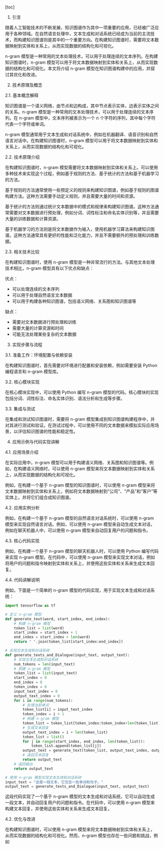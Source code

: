 
[toc]                    
                
                
1. 引言

随着人工智能技术的不断发展，知识图谱作为其中一项重要的应用，已经被广泛应用于各种领域。在自然语言处理中，文本生成和对话系统已经成为当前的主流技术，而构建知识图谱则是其中的一个重要方向。在构建知识图谱时，需要将文本数据映射到实体和关系上，从而实现数据的结构化和可视化。

 n-gram 模型是一种常用的文本处理技术，可以用于处理连续的文本序列。在构建知识图谱时，n-gram 模型可以用于将文本数据映射到实体和关系上，从而实现数据的结构化和可视化。本文将介绍 n-gram 模型在知识图谱构建中的应用，并探讨其优化和改进。

2. 技术原理及概念

2.1. 基本概念解释

知识图谱是一个语义网络，由节点和边构成，其中节点表示实体，边表示实体之间的关系。n-gram 模型是一种常用的文本处理技术，可以用于处理连续的文本序列。在 n-gram 模型中，文本序列被表示为一个 n 个字符的序列，其中每个字符代表一个字符或单词。

 n-gram 模型通常用于文本生成和对话系统中，例如在机器翻译、语音识别和自然语言对话中。在构建知识图谱时，n-gram 模型可以用于将文本数据映射到实体和关系上，从而实现数据的结构化和可视化。

2.2. 技术原理介绍

在构建知识图谱时，n-gram 模型需要将文本数据映射到实体和关系上。可以使用多种技术来实现这个过程，例如基于规则的方法、基于统计的方法和基于机器学习的方法。

基于规则的方法通常使用一些预定义的规则来构建知识图谱，例如基于规则的图谱构建方法。这种方法需要手动定义规则，并且需要大量的时间和资源。

基于统计的方法则通过统计文本数据中的模式和规律来构建知识图谱。这种方法通常需要对文本数据进行预处理，例如分词、词性标注和命名实体识别等，并且需要大量的训练数据和计算资源。

基于机器学习的方法则是将文本数据作为输入，使用机器学习算法来构建知识图谱。这种方法通常具有更好的性能和泛化能力，并且不需要额外的预处理和训练数据。

2.3. 相关技术比较

在构建知识图谱时，使用 n-gram 模型是一种非常流行的方法。与其他文本处理技术相比，n-gram 模型具有以下优点和缺点：

优点：

- 可以处理连续的文本序列
- 可以用于处理自然语言文本数据
- 可以用于构建各种知识图谱，包括语义网络、关系图和知识图谱等

缺点：

- 需要对文本数据进行预处理和训练
- 需要大量的计算资源和时间
- 可能无法处理某些复杂的文本数据

3. 实现步骤与流程

3.1. 准备工作：环境配置与依赖安装

在构建知识图谱时，首先需要对环境进行配置和安装依赖，例如需要安装 Python 编程语言和 n-gram 模型库。

3.2. 核心模块实现

在核心模块实现中，可以使用 Python 编写 n-gram 模型的代码。核心模块的实现包括分词、词性标注、命名实体识别、语法分析和生成等步骤。

3.3. 集成与测试

在集成和测试知识图谱时，需要将 n-gram 模型集成到知识图谱构建程序中，并对其进行测试和验证。在测试过程中，可以使用不同的文本数据来模拟实际应用场景，以评估知识图谱的性能和稳定性。

4. 应用示例与代码实现讲解

4.1. 应用场景介绍

在实际应用中，n-gram 模型可以用于构建语义网络、关系图和知识图谱等。例如，在构建语义网络时，可以使用 n-gram 模型来将文本数据映射到实体和关系上，从而实现数据的结构化和可视化。

例如，在构建一个基于 n-gram 模型的知识图谱时，可以使用 n-gram 模型来将文本数据映射到实体和关系上，例如将文本数据映射到“公司”、“产品”和“客户”等实体上，并将它们组合成知识图谱。

4.2. 应用实例分析

例如，在构建一个基于 n-gram 模型的自然语言对话系统时，可以使用 n-gram 模型来实现自然语言对话。例如，可以使用 n-gram 模型来自动生成文本对话，例如在聊天机器人中，可以使用 n-gram 模型来自动回复用户的问题和指令。

4.3. 核心代码实现

例如，在构建一个基于 n-gram 模型的聊天机器人时，可以使用 Python 编写代码来实现 n-gram 模型。在代码中，可以使用 n-gram 模型来实现文本对话，例如将用户的问题和指令映射到实体和关系上，并使用这些实体和关系来生成文本回复。

4.4. 代码讲解说明

例如，下面是一个简单的 n-gram 模型的代码实现，用于实现文本生成和对话系统：
```python
import tensorflow as tf

# 定义 n-gram 模型
def generate_text(word, start_index, end_index):
    # 构建 n-gram 模型
    token_list = list(word)
    start_index = start_index + 1
    end_index = start_index + len(word)
    return " ".join(token_list[start_index:end_index])

# 实现文本生成和对话系统
def generate_texts_and_Dialogue(input_text, output_text):
    # 实现文本生成和对话系统
    num_tokens = len(input_text)
    # 构建 n-gram 模型
    token_list = list(input_text)
    start_index = 0
    end_index = 0
    token_index = 0
    input_text_index = 0
    output_text_index = 0
    for i in range(num_tokens):
        # 处理当前单词
        token_list[i] = input_text_index
        token_index = i + 1
        # 构建 n-gram 模型
        token_list = token_list[token_index:token_index+len(token_list)]
        # 生成文本回复
        output_text_index = i + len(token_list)
        token_list = list()
        for j in range(start_index, end_index, len(token_list)):
            token_list.append(token_list[j])
        output_text = generate_text(token_list, output_text_index, output_text_index)
        # 返回文本回复
        return output_text
    # 返回输出
    return output_text

# 使用 n-gram 模型实现文本生成和对话系统
input_text = "这是一段文本，它包含一些单词和句子。"
output_text = generate_texts_and_Dialogue(input_text, output_text)
```
这段代码实现了一个基于 n-gram 模型的文本生成和对话系统，它可以自动生成一段文本，并自动回复用户的问题和指令。在代码中，可以使用 n-gram 模型来构建文本回复，并使用这些实体和关系来生成文本回复。

4.2. 优化与改进

在构建知识图谱时，可以使用 n-gram 模型来将文本数据映射到实体和关系上，从而实现数据的结构化和可视化。然而，n-gram 模型也存在一些问题和挑战，例如

